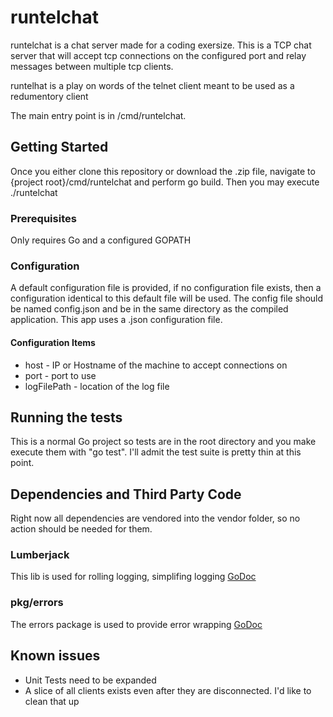 # runtelchat

runtelchat is a chat server made for a coding exersize. This is a  TCP chat server that will accept tcp connections on the configured port and relay messages between multiple tcp clients.

runtelhat is a play on words of the telnet client meant to be used as a redumentory client

The main entry point is in /cmd/runtelchat.

## Getting Started

Once you either clone this repository or download the .zip file, navigate to {project root}/cmd/runtelchat and perform go build.  Then you may execute ./runtelchat 

### Prerequisites

Only requires Go and a configured GOPATH

### Configuration

A default configuration file is provided, if no configuration file exists, then a configuration identical to this default file will be used. The config file should be named config.json and be in the same directory as the compiled application.  This app uses a .json configuration file.

#### Configuration Items
* host - IP or Hostname of the machine to accept connections on
* port - port to use
* logFilePath - location of the log file


## Running the tests

This is a normal Go project so tests are in the root directory and you make execute them with "go test". I'll admit the test suite is pretty thin at this point. 


## Dependencies and Third Party Code
Right now all dependencies are vendored into the vendor folder, so no action should be needed for them.

### Lumberjack
This lib is used for rolling logging, simplifing logging
[GoDoc](https://godoc.org/gopkg.in/natefinch/lumberjack.v2)

### pkg/errors
The errors package is used to provide error wrapping
[GoDoc](https://godoc.org/github.com/pkg/errors)

## Known issues
* Unit Tests need to be expanded
* A slice of all clients exists even after they are disconnected. I'd like to clean that up



